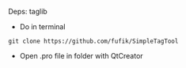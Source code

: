 Deps: taglib
+ Do in terminal
```
git clone https://github.com/fufik/SimpleTagTool
```
+ Open .pro file in folder with QtCreator
